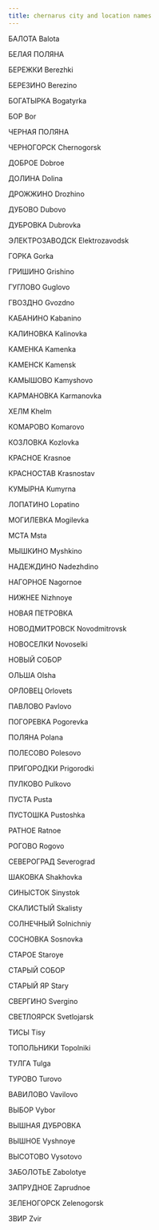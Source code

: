 ```yaml
---
title: chernarus city and location names
---
```



БАЛОТА Balota

БЕЛАЯ ПОЛЯНА

БЕРЕЖКИ Berezhki

БЕРЕЗИНО Berezino

БОГАТЫРКА Bogatyrka

БОР Bor

ЧЕРНАЯ ПОЛЯНА

ЧЕРНОГОРСК Chernogorsk

ДОБРОЕ Dobroe

ДОЛИНА Dolina

ДРОЖЖИНО Drozhino

ДУБОВО Dubovo

ДУБРОВКА Dubrovka

ЭЛЕКТРОЗАВОДСК Elektrozavodsk

ГОРКА Gorka

ГРИШИНО Grishino

ГУГЛОВО Guglovo

ГВОЗДНО Gvozdno

КАБАНИНО Kabanino

КАЛИНОВКА Kalinovka

КАМЕНКА Kamenka

КАМЕНСК Kamensk

КАМЫШОВО Kamyshovo

КАРМАНОВКА Karmanovka

ХЕЛМ Khelm

КОМАРОВО Komarovo

КОЗЛОВКА Kozlovka

КРАСНОЕ Krasnoe

КРАСНОСТАВ Krasnostav

КУМЫРНА Kumyrna

ЛОПАТИНО Lopatino

МОГИЛЕВКА Mogilevka

МСТА Msta

МЫШКИНО Myshkino

НАДЕЖДИНО Nadezhdino

НАГОРНОЕ Nagornoe

НИЖНЕЕ Nizhnoye

НОВАЯ ПЕТРОВКА

НОВОДМИТРОВСК Novodmitrovsk

НОВОСЕЛКИ Novoselki

НОВЫЙ СОБОР

ОЛЬША Olsha

ОРЛОВЕЦ Orlovets

ПАВЛОВО Pavlovo

ПОГОРЕВКА Pogorevka

ПОЛЯНА Polana

ПОЛЕСОВО Polesovo

ПРИГОРОДКИ Prigorodki

ПУЛКОВО Pulkovo

ПУСТА Pusta

ПУСТОШКА Pustoshka

РАТНОЕ Ratnoe

РОГОВО Rogovo

СЕВЕРОГРАД Severograd

ШАКОВКА Shakhovka

СИНЫСТОК Sinystok

СКАЛИСТЫЙ Skalisty

СОЛНЕЧНЫЙ Solnichniy

СОСНОВКА Sosnovka

СТАРОЕ Staroye

СТАРЫЙ СОБОР

СТАРЫЙ ЯР Stary

СВЕРГИНО Svergino

СВЕТЛОЯРСК Svetlojarsk

ТИСЫ Tisy

ТОПОЛЬНИКИ Topolniki

ТУЛГА Tulga

ТУРОВО Turovo

ВАВИЛОВО Vavilovo

ВЫБОР Vybor

ВЫШНАЯ ДУБРОВКА

ВЫШНОЕ Vyshnoye

ВЫСОТОВО Vysotovo

ЗАБОЛОТЬЕ Zabolotye

ЗАПРУДНОЕ Zaprudnoe

ЗЕЛЕНОГОРСК Zelenogorsk

ЗВИР Zvir
